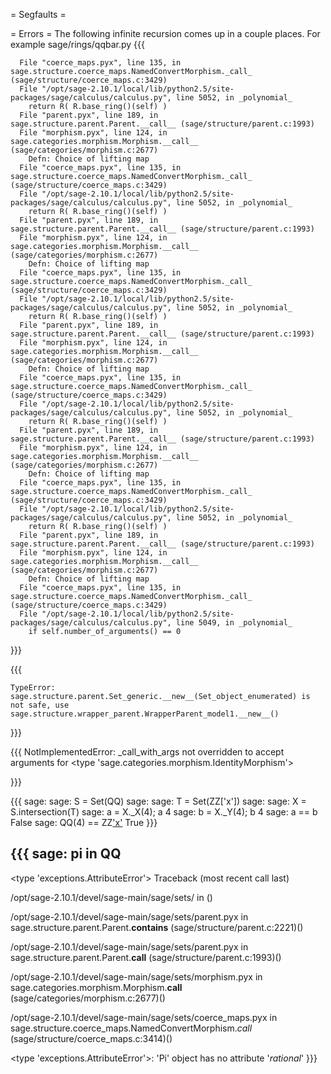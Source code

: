 = Segfaults =


= Errors =
The following infinite recursion comes up in a couple places.  For example sage/rings/qqbar.py
{{{

      File "coerce_maps.pyx", line 135, in sage.structure.coerce_maps.NamedConvertMorphism._call_ (sage/structure/coerce_maps.c:3429)
      File "/opt/sage-2.10.1/local/lib/python2.5/site-packages/sage/calculus/calculus.py", line 5052, in _polynomial_
        return R( R.base_ring()(self) )
      File "parent.pyx", line 189, in sage.structure.parent.Parent.__call__ (sage/structure/parent.c:1993)
      File "morphism.pyx", line 124, in sage.categories.morphism.Morphism.__call__ (sage/categories/morphism.c:2677)
        Defn: Choice of lifting map
      File "coerce_maps.pyx", line 135, in sage.structure.coerce_maps.NamedConvertMorphism._call_ (sage/structure/coerce_maps.c:3429)
      File "/opt/sage-2.10.1/local/lib/python2.5/site-packages/sage/calculus/calculus.py", line 5052, in _polynomial_
        return R( R.base_ring()(self) )
      File "parent.pyx", line 189, in sage.structure.parent.Parent.__call__ (sage/structure/parent.c:1993)
      File "morphism.pyx", line 124, in sage.categories.morphism.Morphism.__call__ (sage/categories/morphism.c:2677)
        Defn: Choice of lifting map
      File "coerce_maps.pyx", line 135, in sage.structure.coerce_maps.NamedConvertMorphism._call_ (sage/structure/coerce_maps.c:3429)
      File "/opt/sage-2.10.1/local/lib/python2.5/site-packages/sage/calculus/calculus.py", line 5052, in _polynomial_
        return R( R.base_ring()(self) )
      File "parent.pyx", line 189, in sage.structure.parent.Parent.__call__ (sage/structure/parent.c:1993)
      File "morphism.pyx", line 124, in sage.categories.morphism.Morphism.__call__ (sage/categories/morphism.c:2677)
        Defn: Choice of lifting map
      File "coerce_maps.pyx", line 135, in sage.structure.coerce_maps.NamedConvertMorphism._call_ (sage/structure/coerce_maps.c:3429)
      File "/opt/sage-2.10.1/local/lib/python2.5/site-packages/sage/calculus/calculus.py", line 5052, in _polynomial_
        return R( R.base_ring()(self) )
      File "parent.pyx", line 189, in sage.structure.parent.Parent.__call__ (sage/structure/parent.c:1993)
      File "morphism.pyx", line 124, in sage.categories.morphism.Morphism.__call__ (sage/categories/morphism.c:2677)
        Defn: Choice of lifting map
      File "coerce_maps.pyx", line 135, in sage.structure.coerce_maps.NamedConvertMorphism._call_ (sage/structure/coerce_maps.c:3429)
      File "/opt/sage-2.10.1/local/lib/python2.5/site-packages/sage/calculus/calculus.py", line 5052, in _polynomial_
        return R( R.base_ring()(self) )
      File "parent.pyx", line 189, in sage.structure.parent.Parent.__call__ (sage/structure/parent.c:1993)
      File "morphism.pyx", line 124, in sage.categories.morphism.Morphism.__call__ (sage/categories/morphism.c:2677)
        Defn: Choice of lifting map
      File "coerce_maps.pyx", line 135, in sage.structure.coerce_maps.NamedConvertMorphism._call_ (sage/structure/coerce_maps.c:3429)
      File "/opt/sage-2.10.1/local/lib/python2.5/site-packages/sage/calculus/calculus.py", line 5049, in _polynomial_
        if self.number_of_arguments() == 0
}}}

{{{

    TypeError: sage.structure.parent.Set_generic.__new__(Set_object_enumerated) is not safe, use sage.structure.wrapper_parent.WrapperParent_model1.__new__()

}}}

{{{
    NotImplementedError: _call_with_args not overridden to accept arguments for <type 'sage.categories.morphism.IdentityMorphism'>

}}}

{{{
sage:         sage: S = Set(QQ)
sage:         sage: T = Set(ZZ['x'])
sage:         sage: X = S.intersection(T)
sage: a = X._X(4); a
4
sage: b = X._Y(4); b
4
sage: a == b
False
sage: QQ(4) == ZZ['x'](4)
True
}}}

{{{
sage: pi in QQ
---------------------------------------------------------------------------
<type 'exceptions.AttributeError'>        Traceback (most recent call last)

/opt/sage-2.10.1/devel/sage-main/sage/sets/<ipython console> in <module>()

/opt/sage-2.10.1/devel/sage-main/sage/sets/parent.pyx in sage.structure.parent.Parent.__contains__ (sage/structure/parent.c:2221)()

/opt/sage-2.10.1/devel/sage-main/sage/sets/parent.pyx in sage.structure.parent.Parent.__call__ (sage/structure/parent.c:1993)()

/opt/sage-2.10.1/devel/sage-main/sage/sets/morphism.pyx in sage.categories.morphism.Morphism.__call__ (sage/categories/morphism.c:2677)()

/opt/sage-2.10.1/devel/sage-main/sage/sets/coerce_maps.pyx in sage.structure.coerce_maps.NamedConvertMorphism._call_ (sage/structure/coerce_maps.c:3414)()

<type 'exceptions.AttributeError'>: 'Pi' object has no attribute '_rational_'
}}}

